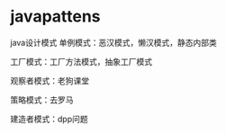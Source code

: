 # javapattens
java设计模式
单例模式：恶汉模式，懒汉模式，静态内部类

工厂模式：工厂方法模式，抽象工厂模式

观察者模式：老狗课堂

策略模式：去罗马

建造者模式：dpp问题



